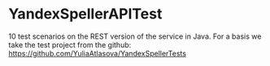 # YandexSpellerAPITest

10 test scenarios on the REST version of the service in Java.
For a basis we take the test project from the github: https://github.com/YuliaAtlasova/YandexSpellerTests 
